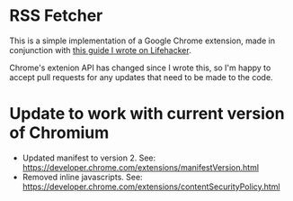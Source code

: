 RSS Fetcher
===========

This is a simple implementation of a Google Chrome extension, made in conjunction with [this guide I wrote on Lifehacker](http://lifehacker.com/5857721/how-to-build-a-chrome-extension).

Chrome's extenion API has changed since I wrote this, so I'm happy to accept pull requests for any updates that need to be made to the code.


Update to work with current version of Chromium
===============================================
* Updated manifest to version 2. See: https://developer.chrome.com/extensions/manifestVersion.html
* Removed inline javascripts. See: https://developer.chrome.com/extensions/contentSecurityPolicy.html
